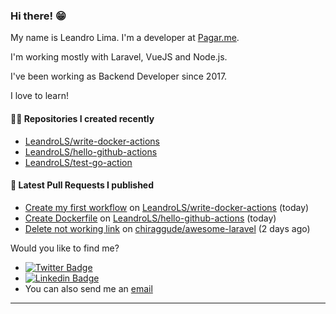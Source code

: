 ### Hi there! 😁 

My name is Leandro Lima. I'm a developer at [Pagar.me](https://pagar.me/).  

I'm working mostly with Laravel, VueJS and Node.js. 

I've been working as Backend Developer since 2017. 

I love to learn!  

#### 👨‍💻 Repositories I created recently
- [LeandroLS/write-docker-actions](https://github.com/LeandroLS/write-docker-actions)
- [LeandroLS/hello-github-actions](https://github.com/LeandroLS/hello-github-actions)
- [LeandroLS/test-go-action](https://github.com/LeandroLS/test-go-action)

#### 🔨 Latest Pull Requests I published

- [Create my first workflow](https://github.com/LeandroLS/write-docker-actions/pull/2) on [LeandroLS/write-docker-actions](https://github.com/LeandroLS/write-docker-actions) (today)
- [Create Dockerfile](https://github.com/LeandroLS/hello-github-actions/pull/2) on [LeandroLS/hello-github-actions](https://github.com/LeandroLS/hello-github-actions) (today)
- [Delete not working link](https://github.com/chiraggude/awesome-laravel/pull/602) on [chiraggude/awesome-laravel](https://github.com/chiraggude/awesome-laravel) (2 days ago)

Would you like to find me?

- [![Twitter Badge](https://img.shields.io/badge/-Twitter-1ca0f1?style=flat-square&labelColor=1ca0f1&logo=twitter&logoColor=white&link=https://twitter.com/le_limasilva)](https://twitter.com/le_limasilva)  
- [![Linkedin Badge](https://img.shields.io/badge/-LinkedIn-blue?style=flat-square&logo=Linkedin&logoColor=white&link=https://www.linkedin.com/in/llimasilva/)](https://www.linkedin.com/in/llimasilva/)  
- You can also send me an [email](mailto:llimas@outlook.com)
____
